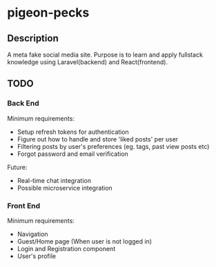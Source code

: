 # pigeon-pecks

## Description
A meta fake social media site. Purpose is to learn and apply fullstack knowledge using 
Laravel(backend) and React(frontend). 

## TODO

### Back End 

Minimum requirements:
- Setup refresh tokens for authentication
- Figure out how to handle and store 'liked posts' per user
- Filtering posts by user's preferences (eg. tags, past view posts etc)
- Forgot password and email verification

Future:
- Real-time chat integration
- Possible microservice integration 

### Front End

Minimum requirements:
- Navigation 
- Guest/Home page (When user is not logged in)
- Login and Registration component
- User's profile
